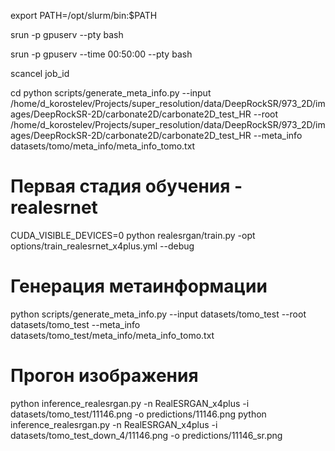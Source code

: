 export PATH=/opt/slurm/bin:$PATH

srun -p gpuserv --pty bash

srun -p gpuserv  --time 00:50:00 --pty bash

scancel job_id

cd 
python scripts/generate_meta_info.py  --input /home/d_korostelev/Projects/super_resolution/data/DeepRockSR/973_2D/images/DeepRockSR-2D/carbonate2D/carbonate2D_test_HR --root /home/d_korostelev/Projects/super_resolution/data/DeepRockSR/973_2D/images/DeepRockSR-2D/carbonate2D/carbonate2D_test_HR  --meta_info datasets/tomo/meta_info/meta_info_tomo.txt


# Первая стадия обучения - realesrnet
CUDA_VISIBLE_DEVICES=0 python realesrgan/train.py -opt options/train_realesrnet_x4plus.yml --debug


# Генерация метаинформации
python scripts/generate_meta_info.py  --input datasets/tomo_test --root datasets/tomo_test  --meta_info datasets/tomo_test/meta_info/meta_info_tomo.txt
# Прогон изображения
python inference_realesrgan.py -n RealESRGAN_x4plus -i datasets/tomo_test/11146.png  -o predictions/11146.png 
python inference_realesrgan.py -n RealESRGAN_x4plus -i datasets/tomo_test_down_4/11146.png  -o predictions/11146_sr.png 
